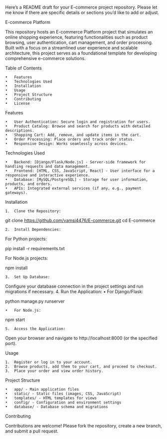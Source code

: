 Here’s a README draft for your E-commerce project repository. Please let me know if there are specific details or sections you’d like to add or adjust.

E-commerce Platform

This repository hosts an E-commerce Platform project that simulates an online shopping experience, featuring functionalities such as product browsing, user authentication, cart management, and order processing. Built with a focus on a streamlined user experience and scalable architecture, this project serves as a foundational template for developing comprehensive e-commerce solutions.

Table of Contents

	•	Features
	•	Technologies Used
	•	Installation
	•	Usage
	•	Project Structure
	•	Contributing
	•	License

Features

	•	User Authentication: Secure login and registration for users.
	•	Product Catalog: Browse and search for products with detailed descriptions.
	•	Shopping Cart: Add, remove, and update items in the cart.
	•	Order Processing: Place orders and track order status.
	•	Responsive Design: Works seamlessly across devices.

Technologies Used

	•	Backend: [Django/Flask/Node.js] - Server-side framework for handling requests and data management.
	•	Frontend: [HTML, CSS, JavaScript, React] - User interface for a responsive and interactive experience.
	•	Database: [MySQL/PostgreSQL] - Storage for user information, products, and orders.
	•	APIs: Integrated external services (if any, e.g., payment gateways).

Installation

	1.	Clone the Repository:

git clone https://github.com/vamsi4476/E-commerce.git
cd E-commerce


	2.	Install Dependencies:
For Python projects:

pip install -r requirements.txt

For Node.js projects:

npm install


	3.	Set Up Database:
Configure your database connection in the project settings and run migrations if necessary.
	4.	Run the Application:
	•	For Django/Flask:

python manage.py runserver


	•	For Node.js:

npm start


	5.	Access the Application:
Open your browser and navigate to http://localhost:8000 (or the specified port).

Usage

	1.	Register or log in to your account.
	2.	Browse products, add them to your cart, and proceed to checkout.
	3.	Place your order and view order history.

Project Structure

	•	app/ - Main application files
	•	static/ - Static files (images, CSS, JavaScript)
	•	templates/ - HTML templates for views
	•	config/ - Configuration and environment settings
	•	database/ - Database schema and migrations

Contributing

Contributions are welcome! Please fork the repository, create a new branch, and submit a pull request.

